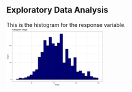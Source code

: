 ## Exploratory Data Analysis
This is the histogram for the response variable.  
<img src="./wage.png" height="50%" width="50%">  